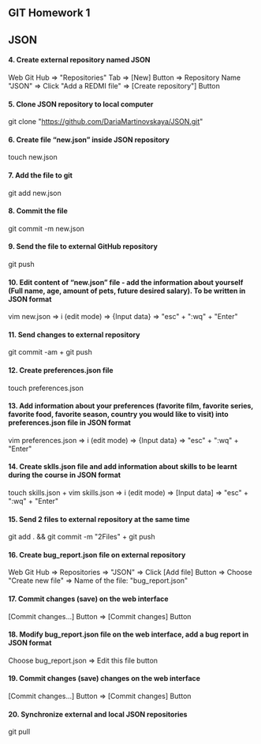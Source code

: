 ## GIT Homework 1

## JSON
#### 4. Create external repository named JSON 
Web Git Hub => "Repositories" Tab => [New] Button => Repository Name "JSON" => Click "Add a REDMI file" => [Create repository"] Button
#### 5. Clone JSON repository to local computer
git clone "https://github.com/DariaMartinovskaya/JSON.git"
#### 6. Create file “new.json” inside JSON repository
touch new.json
#### 7. Add the file to git
git add new.json
#### 8. Commit the file
git commit -m new.json
#### 9. Send the file to external GitHub repository
git push
#### 10. Edit content of “new.json” file - add the information about yourself (Full name, age, amount of pets, future desired salary). To be written in JSON format
vim new.json => i (edit mode) => {Input data} => "esc" + ":wq" + "Enter" 
#### 11. Send changes to external repository
git commit -am + git push
#### 12. Create preferences.json file
touch preferences.json
#### 13. Add information about your preferences (favorite film, favorite series, favorite food, favorite season, country you would like to visit) into preferences.json file in JSON format
vim preferences.json => i (edit mode) => {Input data} => "esc" + ":wq" + "Enter"
#### 14. Create sklls.json file and add information about skills to be learnt during the course in JSON format
touch skills.json + vim skills.json => i (edit mode) => [Input data] => "esc" + ":wq" + "Enter"
#### 15. Send 2 files to external repository at the same time
git add . && git commit -m "2Files" + git push
#### 16. Create bug_report.json file on external repository
Web Git Hub => Repositories => "JSON" => Click [Add file] Button => Choose "Create new file" => Name of the file: "bug_report.json" 
#### 17. Commit changes (save) on the web interface
[Commit changes...] Button => [Commit changes] Button
#### 18. Modify bug_report.json file on the web interface, add a bug report in JSON format
Choose bug_report.json => Edit this file button 
#### 19. Commit changes (save) changes on the web interface
[Commit changes...] Button => [Commit changes] Button
#### 20. Synchronize external and local JSON repositories 
git pull
